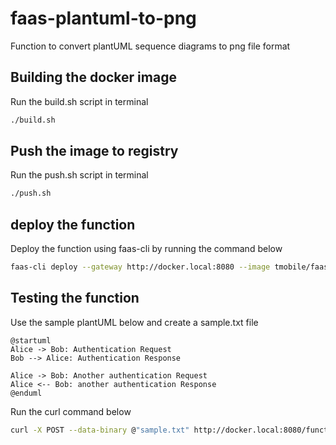# faas-plantuml-to-png

Function to convert plantUML sequence diagrams to png file format

## Building the docker image

Run the build.sh script in terminal

```sh
./build.sh
```

## Push the image to registry

Run the push.sh script in terminal

```sh
./push.sh
```

## deploy the function

Deploy the function using faas-cli by running the command below

```sh
faas-cli deploy --gateway http://docker.local:8080 --image tmobile/faas-plantuml-to-png --name plantuml-to-png
```

## Testing the function

Use the sample plantUML below and create a sample.txt file

```text
@startuml
Alice -> Bob: Authentication Request
Bob --> Alice: Authentication Response

Alice -> Bob: Another authentication Request
Alice <-- Bob: another authentication Response
@enduml
```

Run the curl command below

```sh
curl -X POST --data-binary @"sample.txt" http://docker.local:8080/function/plantuml-to-png > sample.png
```